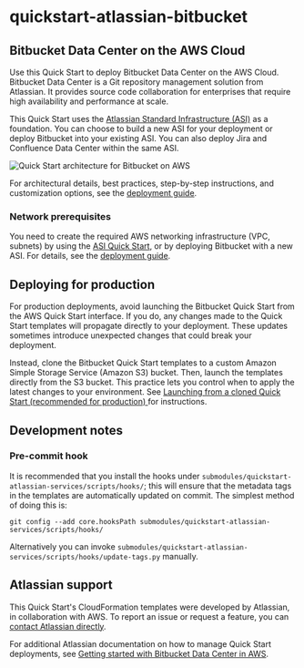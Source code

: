 # quickstart-atlassian-bitbucket
## Bitbucket Data Center on the AWS Cloud

Use this Quick Start to deploy Bitbucket Data Center on the AWS Cloud. Bitbucket Data Center is a Git repository management solution from Atlassian. It provides source code collaboration for enterprises that require high availability and performance at scale.

This Quick Start uses the [Atlassian Standard Infrastructure (ASI)](https://fwd.aws/xYyYy) as a foundation. You can choose to build a new ASI for your deployment or deploy Bitbucket into your existing ASI. You can also deploy Jira and Confluence Data Center within the same ASI.

![Quick Start architecture for Bitbucket on AWS](https://d1.awsstatic.com/partner-network/QuickStart/datasheets/bitbucket-arch-on-aws.ff04565943707be2329083b6ef3f17e7e096d1f9.png)

For architectural details, best practices, step-by-step instructions, and customization options, see the 
[deployment guide](https://fwd.aws/dEX6W).

### Network prerequisites

You need to create the required AWS networking infrastructure
(VPC, subnets) by using the [ASI Quick Start](https://fwd.aws/xYyYy), or by deploying Bitbucket with a new ASI.
For details, see the [deployment guide](https://fwd.aws/dEX6W).

## Deploying for production

For production deployments, avoid launching the Bitbucket Quick Start from the AWS Quick Start interface. If you do, any changes made to the Quick Start templates will propagate directly to your deployment. These updates sometimes introduce unexpected changes that could break your deployment.

Instead, clone the Bitbucket Quick Start templates to a custom Amazon Simple Storage Service (Amazon S3) bucket. Then, launch the templates directly from the S3 bucket. This practice lets you control when to apply the latest changes to your environment. See [Launching from a cloned Quick Start (recommended for production)
](https://confluence.atlassian.com/x/GZUdOg#GettingstartedwithBitbucketDataCenterinAWS-s3bucketcustom) for instructions.

## Development notes

### Pre-commit hook

It is recommended that you install the hooks under `submodules/quickstart-atlassian-services/scripts/hooks/`; this will
ensure that the metadata tags in the templates are automatically updated on
commit. The simplest method of doing this is:

    git config --add core.hooksPath submodules/quickstart-atlassian-services/scripts/hooks/

Alternatively you can invoke
`submodules/quickstart-atlassian-services/scripts/hooks/update-tags.py`
manually.

## Atlassian support

This Quick Start's CloudFormation templates were developed by Atlassian, in collaboration with AWS. To report an issue or request a feature, you can [contact Atlassian directly](https://support.atlassian.com/contact/#/).

For additional Atlassian documentation on how to manage Quick Start deployments, see [Getting started with Bitbucket Data Center in AWS](https://confluence.atlassian.com/x/GZUdOg).
